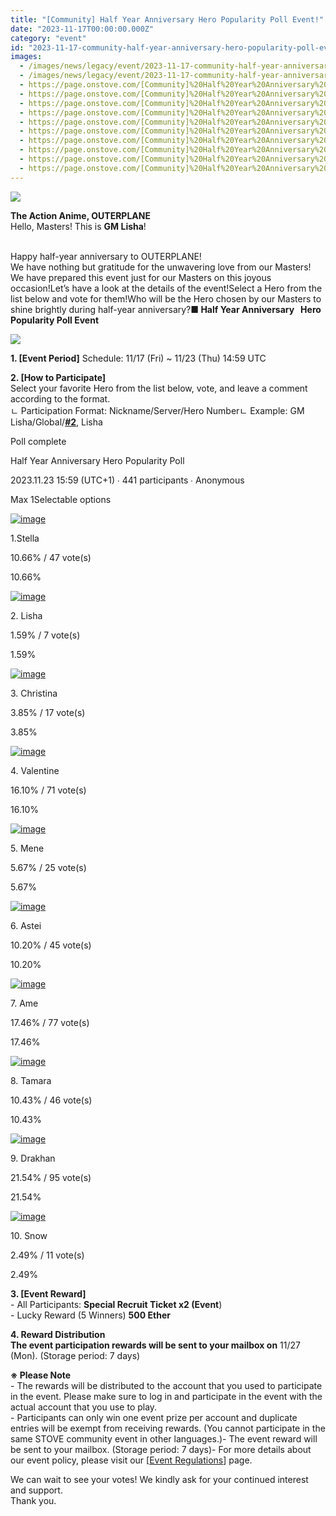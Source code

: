 ```yaml
---
title: "[Community] Half Year Anniversary Hero Popularity Poll Event!"
date: "2023-11-17T00:00:00.000Z"
category: "event"
id: "2023-11-17-community-half-year-anniversary-hero-popularity-poll-event"
images:
  - /images/news/legacy/event/2023-11-17-community-half-year-anniversary-hero-popularity-poll-event/e48125a26a634602b523839051415f42.webp
  - /images/news/legacy/event/2023-11-17-community-half-year-anniversary-hero-popularity-poll-event/cd0c456ae2fc424e960a998b8258fa79.webp
  - https://page.onstove.com/[Community]%20Half%20Year%20Anniversary%20Hero%20Popularity%20Poll%20Event!_fichiers/%25EC%25A0%259C%25EB%25AA%25A9%25EC%259D%2584%2520%25EC%259E%2585%25EB%25A0%25A5%25ED%2595%259_008.png
  - https://page.onstove.com/[Community]%20Half%20Year%20Anniversary%20Hero%20Popularity%20Poll%20Event!_fichiers/%25EC%25A0%259C%25EB%25AA%25A9%25EC%259D%2584%2520%25EC%259E%2585%25EB%25A0%25A5%25ED%2595%259_006.png
  - https://page.onstove.com/[Community]%20Half%20Year%20Anniversary%20Hero%20Popularity%20Poll%20Event!_fichiers/%25EC%25A0%259C%25EB%25AA%25A9%25EC%259D%2584%2520%25EC%259E%2585%25EB%25A0%25A5%25ED%2595%259_007.png
  - https://page.onstove.com/[Community]%20Half%20Year%20Anniversary%20Hero%20Popularity%20Poll%20Event!_fichiers/%25EC%25A0%259C%25EB%25AA%25A9%25EC%259D%2584%2520%25EC%259E%2585%25EB%25A0%25A5%25ED%2595%259_003.png
  - https://page.onstove.com/[Community]%20Half%20Year%20Anniversary%20Hero%20Popularity%20Poll%20Event!_fichiers/%25EC%25A0%259C%25EB%25AA%25A9%25EC%259D%2584%2520%25EC%259E%2585%25EB%25A0%25A5%25ED%2595%259_002.png
  - https://page.onstove.com/[Community]%20Half%20Year%20Anniversary%20Hero%20Popularity%20Poll%20Event!_fichiers/%25EC%25A0%259C%25EB%25AA%25A9%25EC%259D%2584%2520%25EC%259E%2585%25EB%25A0%25A5%25ED%2595%259_010.png
  - https://page.onstove.com/[Community]%20Half%20Year%20Anniversary%20Hero%20Popularity%20Poll%20Event!_fichiers/%25EC%25A0%259C%25EB%25AA%25A9%25EC%259D%2584%2520%25EC%259E%2585%25EB%25A0%25A5%25ED%2595%259_004.png
  - https://page.onstove.com/[Community]%20Half%20Year%20Anniversary%20Hero%20Popularity%20Poll%20Event!_fichiers/%25EC%25A0%259C%25EB%25AA%25A9%25EC%259D%2584%2520%25EC%259E%2585%25EB%25A0%25A5%25ED%2595%2598%25EC.png
  - https://page.onstove.com/[Community]%20Half%20Year%20Anniversary%20Hero%20Popularity%20Poll%20Event!_fichiers/%25EC%25A0%259C%25EB%25AA%25A9%25EC%259D%2584%2520%25EC%259E%2585%25EB%25A0%25A5%25ED%2595%259_005.png
  - https://page.onstove.com/[Community]%20Half%20Year%20Anniversary%20Hero%20Popularity%20Poll%20Event!_fichiers/%25EC%25A0%259C%25EB%25AA%25A9%25EC%259D%2584%2520%25EC%259E%2585%25EB%25A0%25A5%25ED%2595%259_009.png
---
```


![](/images/news/legacy/event/2023-11-17-community-half-year-anniversary-hero-popularity-poll-event/e48125a26a634602b523839051415f42.webp)  
  

**The Action Anime, OUTERPLANE**  
Hello, Masters! This is **GM Lisha**!  
 

Happy half-year anniversary to OUTERPLANE!  
We have nothing but gratitude for the unwavering love from our Masters!  
We have prepared this event just for our Masters on this joyous occasion!Let’s have a look at the details of the event!Select a Hero from the list below and vote for them!Who will be the Hero chosen by our Masters to shine brightly during half-year anniversary?**■ Half Year Anniversary   Hero Popularity Poll Event**

![](/images/news/legacy/event/2023-11-17-community-half-year-anniversary-hero-popularity-poll-event/cd0c456ae2fc424e960a998b8258fa79.webp)  
  
**1\. \[Event Period\]** Schedule: 11/17 (Fri) ~ 11/23 (Thu) 14:59 UTC  
  
**2\. \[How to Participate\]**  
Select your favorite Hero from the list below, vote, and leave a comment according to the format.  
ㄴ Participation Format: Nickname/Server/Hero Numberㄴ Example: GM Lisha/Global/[**#2**](/), Lisha

Poll complete

Half Year Anniversary Hero Popularity Poll

2023.11.23 15:59 (UTC+1) ∙ 441 participants ∙ Anonymous

Max 1Selectable options

[![image](https://page.onstove.com/[Community]%20Half%20Year%20Anniversary%20Hero%20Popularity%20Poll%20Event!_fichiers/%25EC%25A0%259C%25EB%25AA%25A9%25EC%259D%2584%2520%25EC%259E%2585%25EB%25A0%25A5%25ED%2595%259_008.png)](https://d2x8kymwjom7h7.cloudfront.net/live/member_no/208936190/application_no/96001/community/%EC%A0%9C%EB%AA%A9%EC%9D%84%20%EC%9E%85%EB%A0%A5%ED%95%98%EC%84%B8%EC%9A%94%201.png)

1.Stella

10.66% / 47 vote(s)

10.66%

[![image](https://page.onstove.com/[Community]%20Half%20Year%20Anniversary%20Hero%20Popularity%20Poll%20Event!_fichiers/%25EC%25A0%259C%25EB%25AA%25A9%25EC%259D%2584%2520%25EC%259E%2585%25EB%25A0%25A5%25ED%2595%259_006.png)](https://d2x8kymwjom7h7.cloudfront.net/live/member_no/208936190/application_no/96001/community/%EC%A0%9C%EB%AA%A9%EC%9D%84%20%EC%9E%85%EB%A0%A5%ED%95%98%EC%84%B8%EC%9A%94%207.png)

2\. Lisha

1.59% / 7 vote(s)

1.59%

[![image](https://page.onstove.com/[Community]%20Half%20Year%20Anniversary%20Hero%20Popularity%20Poll%20Event!_fichiers/%25EC%25A0%259C%25EB%25AA%25A9%25EC%259D%2584%2520%25EC%259E%2585%25EB%25A0%25A5%25ED%2595%259_007.png)](https://d2x8kymwjom7h7.cloudfront.net/live/member_no/208936190/application_no/96001/community/%EC%A0%9C%EB%AA%A9%EC%9D%84%20%EC%9E%85%EB%A0%A5%ED%95%98%EC%84%B8%EC%9A%94%2010.png)

3\. Christina

3.85% / 17 vote(s)

3.85%

[![image](https://page.onstove.com/[Community]%20Half%20Year%20Anniversary%20Hero%20Popularity%20Poll%20Event!_fichiers/%25EC%25A0%259C%25EB%25AA%25A9%25EC%259D%2584%2520%25EC%259E%2585%25EB%25A0%25A5%25ED%2595%259_003.png)](https://d2x8kymwjom7h7.cloudfront.net/live/member_no/208936190/application_no/96001/community/%EC%A0%9C%EB%AA%A9%EC%9D%84%20%EC%9E%85%EB%A0%A5%ED%95%98%EC%84%B8%EC%9A%94%206.png)

4\. Valentine

16.10% / 71 vote(s)

16.10%

[![image](https://page.onstove.com/[Community]%20Half%20Year%20Anniversary%20Hero%20Popularity%20Poll%20Event!_fichiers/%25EC%25A0%259C%25EB%25AA%25A9%25EC%259D%2584%2520%25EC%259E%2585%25EB%25A0%25A5%25ED%2595%259_002.png)](https://d2x8kymwjom7h7.cloudfront.net/live/member_no/208936190/application_no/96001/community/%EC%A0%9C%EB%AA%A9%EC%9D%84%20%EC%9E%85%EB%A0%A5%ED%95%98%EC%84%B8%EC%9A%94%202.png)

5\. Mene

5.67% / 25 vote(s)

5.67%

[![image](https://page.onstove.com/[Community]%20Half%20Year%20Anniversary%20Hero%20Popularity%20Poll%20Event!_fichiers/%25EC%25A0%259C%25EB%25AA%25A9%25EC%259D%2584%2520%25EC%259E%2585%25EB%25A0%25A5%25ED%2595%259_010.png)](https://d2x8kymwjom7h7.cloudfront.net/live/member_no/208936190/application_no/96001/community/%EC%A0%9C%EB%AA%A9%EC%9D%84%20%EC%9E%85%EB%A0%A5%ED%95%98%EC%84%B8%EC%9A%94%203.png)

6\. Astei

10.20% / 45 vote(s)

10.20%

[![image](https://page.onstove.com/[Community]%20Half%20Year%20Anniversary%20Hero%20Popularity%20Poll%20Event!_fichiers/%25EC%25A0%259C%25EB%25AA%25A9%25EC%259D%2584%2520%25EC%259E%2585%25EB%25A0%25A5%25ED%2595%259_004.png)](https://d2x8kymwjom7h7.cloudfront.net/live/member_no/208936190/application_no/96001/community/%EC%A0%9C%EB%AA%A9%EC%9D%84%20%EC%9E%85%EB%A0%A5%ED%95%98%EC%84%B8%EC%9A%94%209.png)

7\. Ame

17.46% / 77 vote(s)

17.46%

[![image](https://page.onstove.com/[Community]%20Half%20Year%20Anniversary%20Hero%20Popularity%20Poll%20Event!_fichiers/%25EC%25A0%259C%25EB%25AA%25A9%25EC%259D%2584%2520%25EC%259E%2585%25EB%25A0%25A5%25ED%2595%2598%25EC.png)](https://d2x8kymwjom7h7.cloudfront.net/live/member_no/208936190/application_no/96001/community/%EC%A0%9C%EB%AA%A9%EC%9D%84%20%EC%9E%85%EB%A0%A5%ED%95%98%EC%84%B8%EC%9A%94%204.png)

8\. Tamara

10.43% / 46 vote(s)

10.43%

[![image](https://page.onstove.com/[Community]%20Half%20Year%20Anniversary%20Hero%20Popularity%20Poll%20Event!_fichiers/%25EC%25A0%259C%25EB%25AA%25A9%25EC%259D%2584%2520%25EC%259E%2585%25EB%25A0%25A5%25ED%2595%259_005.png)](https://d2x8kymwjom7h7.cloudfront.net/live/member_no/208936190/application_no/96001/community/%EC%A0%9C%EB%AA%A9%EC%9D%84%20%EC%9E%85%EB%A0%A5%ED%95%98%EC%84%B8%EC%9A%94%208.png)

9\. Drakhan

21.54% / 95 vote(s)

21.54%

[![image](https://page.onstove.com/[Community]%20Half%20Year%20Anniversary%20Hero%20Popularity%20Poll%20Event!_fichiers/%25EC%25A0%259C%25EB%25AA%25A9%25EC%259D%2584%2520%25EC%259E%2585%25EB%25A0%25A5%25ED%2595%259_009.png)](https://d2x8kymwjom7h7.cloudfront.net/live/member_no/208936190/application_no/96001/community/%EC%A0%9C%EB%AA%A9%EC%9D%84%20%EC%9E%85%EB%A0%A5%ED%95%98%EC%84%B8%EC%9A%94%205.png)

10\. Snow

2.49% / 11 vote(s)

2.49%

  

  
  
**3\. \[Event Reward\]**   
\- All Participants: **Special Recruit Ticket x2 (Event**)  
\- Lucky Reward (5 Winners) **500 Ether**  
  
**4\. Reward Distribution**  
**The event participation rewards will be sent to your mailbox on** 11/27 (Mon). (Storage period: 7 days)  
  
**※ Please Note**  
\- The rewards will be distributed to the account that you used to participate in the event. Please make sure to log in and participate in the event with the actual account that you use to play.  
\- Participants can only win one event prize per account and duplicate entries will be exempt from receiving rewards. (You cannot participate in the same STOVE community event in other languages.)- The event reward will be sent to your mailbox. (Storage period: 7 days)- For more details about our event policy, please visit our \[[Event Regulations](https://www.smilegatemegaport.com/terms/index?gameType=MOBILE&termsType=8&langCode=en)\][](https://page.onstove.com/#_msocom_2) page.

We can wait to see your votes! We kindly ask for your continued interest and support.  
Thank you.
